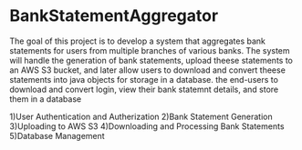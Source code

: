 # BankStatementAggregator
The goal of this project is to develop a system that aggregates bank statements for users from multiple branches of various banks. The system will handle the generation of bank statements, upload theese statements to an AWS S3 bucket, and later allow users to download and convert theese statements into java objects for storage in a database. the end-users to download and convert login, view their bank statemnt details, and store them in a database

1)User Authentication and Autherization
2)Bank Statement Generation
3)Uploading to AWS S3
4)Downloading and Processing Bank Statements
5)Database Management


